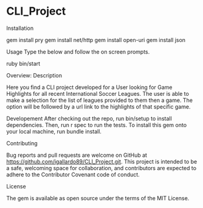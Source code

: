 # CLI_Project


Installation

gem install pry
gem install net/http
gem install open-uri
gem install json

Usage
Type the below and follow the on screen prompts.

ruby bin/start

Overview: Description

Here you find a CLI project developed for a User looking for Game Highlights for all recent International Soccer Leagues. The user is able to make a selection for the list of leagues provided to them then a game. The option will be followed by a url link to the highlights of that specific game.

Developement
After checking out the repo, run bin/setup to install dependencies. Then, run r spec to run the tests. 
To install this gem onto your local machine, run bundle install.

Contributing

Bug reports and pull requests are welcome on GitHub at https://github.com/igallardo89/CLI_Project.git.
This project is intended to be a safe, welcoming space for collaboration, and contributors are expected to adhere to the Contributor Covenant code of conduct.

License

The gem is available as open source under the terms of the MIT License.